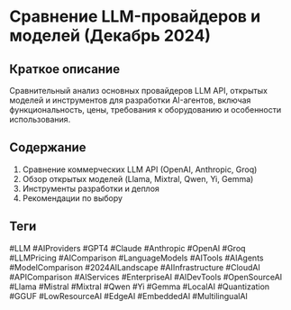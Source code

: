 # Сравнение LLM-провайдеров и моделей (Декабрь 2024)

## Краткое описание
Сравнительный анализ основных провайдеров LLM API, открытых моделей и инструментов для разработки AI-агентов, включая функциональность, цены, требования к оборудованию и особенности использования.

## Содержание
1. Сравнение коммерческих LLM API (OpenAI, Anthropic, Groq)
2. Обзор открытых моделей (Llama, Mixtral, Qwen, Yi, Gemma)
3. Инструменты разработки и деплоя
4. Рекомендации по выбору

## Теги
#LLM #AIProviders #GPT4 #Claude #Anthropic #OpenAI #Groq #LLMPricing #AIComparison #LanguageModels #AITools #AIAgents #ModelComparison #2024AILandscape #AIInfrastructure #CloudAI #APIComparison #AIServices #EnterpriseAI #AIDevTools #OpenSourceAI #Llama #Mistral #Mixtral #Qwen #Yi #Gemma #LocalAI #Quantization #GGUF #LowResourceAI #EdgeAI #EmbeddedAI #MultilingualAI